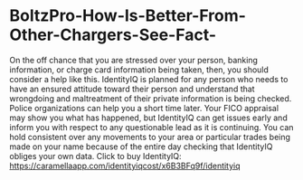 # BoltzPro-How-Is-Better-From-Other-Chargers-See-Fact-
On the off chance that you are stressed over your person, banking information, or charge card information being taken, then, you should consider a help like this. IdentityIQ is planned for any person who needs to have an ensured attitude toward their person and understand that wrongdoing and maltreatment of their private information is being checked. Police organizations can help you a short time later. Your FICO appraisal may show you what has happened, but IdentityIQ can get issues early and inform you with respect to any questionable lead as it is continuing. You can hold consistent over any movements to your area or particular trades being made on your name because of the entire day checking that IdentityIQ obliges your own data. Click to buy IdentityIQ: https://caramellaapp.com/identityiqcost/x6B3BFq9f/identityiq

